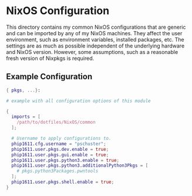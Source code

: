 # NixOS Configuration

This directory contains my common NixOS configurations that are generic and can
be imported by any of my NixOS machines. They affect the user environment, such
as environment variables, installed packages, etc. The settings are as much as
possible independent of the underlying hardware and NixOS version. However, some
assumptions, such as a reasonable fresh version of Nixpkgs is required.

## Example Configuration

```nix
{ pkgs, ...}:

# example with all configuration options of this module

{
  imports = [
    /path/to/dotfiles/NixOS/common
  ];

  # Username to apply configurations to.
  phip1611.cfg.username = "pschuster";
  phip1611.user.pkgs.dev.enable = true;
  phip1611.user.pkgs.gui.enable = true;
  phip1611.user.pkgs.python3.enable = true;
  phip1611.user.pkgs.python3.additionalPython3Pkgs = [
    # pkgs.python3Packages.pwntools
  ];
  phip1611.user.pkgs.shell.enable = true;
}
```
